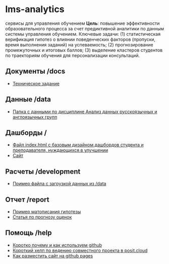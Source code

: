# lms-analytics
сервисы для управления обучением
**Цель**: повышение эффективности образовательного процесса за счет предиктивной аналитики по данным системы управления обучением.  Ключевые задачи: (1) статистическая верификация гипотез о влиянии поведенческих факторов (пропуски, время выполнения заданий) на успеваемость; (2) прогнозирование промежуточных и итоговых баллов; (3) выделение кластеров студентов по траекториям обучения для персонализации консультаций. 


## Документы  /docs
- [Техническое задание](docs/Тех%20задание.txt)

## Данные  /data
- [Папка с данными по дисциплине Анализ данных русскоязычных и англоязычных групп](data/)

## Дашборды /
- [Файл index.html с базовым дизайном дашбордов студента и преподавателя, нуждающихся в улучшении](https://github.com/avladova/lms-analytics/tree/dashboard/index.html)
- [Сайт](https://avladova.github.io/lms-analytics/)

## Расчеты /development
- [Пример файла с загрузкой данных из /data](development/baseline.R)
  
## Отчет  /report
- [Пример матописания гипотезы](report/Пример%20матописания%20гипотезы.pdf)
- [Статья по прогнозу оценок](report/Статья%20прогноз%20академ%20риска.pdf)
  
## Помощь /help
- [Коротко почему и как используем github](help/githelp.txt)
- [Короткий хелп по ведению совместного проекта в posit.cloud](https://docs.posit.co/cloud/guide/projects/)
- [Как разместить сайт на github pages](https://netology-code.github.io/guides/github-pages/)
